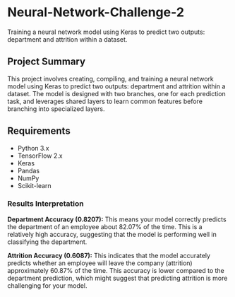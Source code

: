 # Neural-Network-Challenge-2

Training a neural network model using Keras to predict two outputs: department and attrition within a dataset.

## Project Summary
This project involves creating, compiling, and training a neural network model using Keras to predict two outputs: department and attrition within a dataset. 
The model is designed with two branches, one for each prediction task, and leverages shared layers to learn common features before branching into specialized layers.

## Requirements
- Python 3.x
- TensorFlow 2.x
- Keras
- Pandas
- NumPy
- Scikit-learn

###  Results Interpretation

**Department Accuracy (0.8207):** This means your model correctly predicts the department of an employee about 82.07% of the time. 
This is a relatively high accuracy, suggesting that the model is performing well in classifying the department.

**Attrition Accuracy (0.6087):** This indicates that the model accurately predicts whether an employee will leave the company (attrition) approximately 60.87% of the time. 
This accuracy is lower compared to the department prediction, which might suggest that predicting attrition is more challenging for your model.
